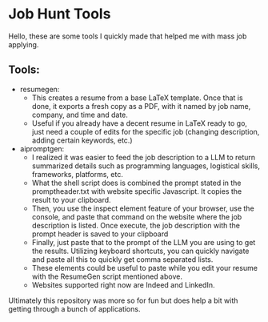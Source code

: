 # Job Hunt Tools

Hello, these are some tools I quickly made that helped me with mass job applying. 

## Tools:

- resumegen:
	- This creates a resume from a base LaTeX template. Once that is done, it exports a fresh copy as a PDF, with it named by job name, company, and time and date.
	- Useful if you already have a decent resume in LaTeX ready to go, just need a couple of edits for the specific job (changing description, adding certain keywords, etc.)
- aipromptgen:
	- I realized it was easier to feed the job description to a LLM to return summarized details such as programming languages, logistical skills, frameworks, platforms, etc.
	- What the shell script does is combined the prompt stated in the promptheader.txt with website specific Javascript. It copies the result to your clipboard.
	- Then, you use the inspect element feature of your browser, use the console, and paste that command on the website where the job description is listed. Once execute, the job description with the prompt header is saved to your clipboard
	- Finally, just paste that to the prompt of the LLM you are using to get the results. Utilizing keyboard shortcuts, you can quickly navigate and paste all this to quickly get comma separated lists.
	- These elements could be useful to paste while you edit your resume with the ResumeGen script mentioned above.
	- Websites supported right now are Indeed and LinkedIn.

Ultimately this repository was more so for fun but does help a bit with getting through a bunch of applications.
